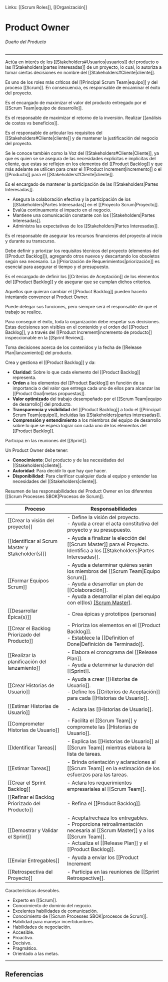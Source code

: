 Links: [[Scrum Roles]], [[Organización]]

# Product Owner
###### Dueño del Producto
---

Actúa en interés de los [[Stakeholders#Usuarios|usuarios]] del producto o las [[Stakeholders|partes interesadas]] de un proyecto, lo cual, lo autoriza a tomar ciertas decisiones en nombre del [[Stakeholders#Cliente|cliente]].

Es uno de los roles más críticos del [[Principal Scrum Team|equipo]] y del proceso [[Scrum]]. En consecuencia, es responsable de encaminar el éxito del proyecto.

Es el encargado de maximizar el valor del producto entregado por el [[Scrum Team|equipo de desarrollo]].

Es el responsable de maximizar el retorno de la inversión. Realizar [[análisis de costos vs beneficios]].

Es el responsable de articular los requisitos del [[Stakeholders#Cliente|cliente]] y de mantener la justificación del negocio del proyecto.

Se le conoce también como la Voz del [[Stakeholders#Cliente|Cliente]], ya que es quien se se asegura de las necesidades explícitas e implícitas del cliente, que estas se reflejen en los elementos del [[Product Backlog]] y que más adelante se utilicen para crear el [[Product Increment|incremento]] o el [[Producto]] para el [[Stakeholders#Cliente|cliente]].

Es el encargado de mantener la participación de las [[Stakeholders|Partes Interesadas]].
- Asegura la colaboración efectiva y la participación de los [[Stakeholders|Partes Interesadas]] en el [[Proyecto Scrum|Proyecto]].
- Evalúa continuamente el impacto en el negocio.
- Mantiene una comunicación constante con los [[Stakeholders|Partes Interesadas]].
- Administra las expectativas de los [[Stakeholders|Partes Interesadas]].

Es el responsable de asegurar los recursos financieros del proyecto al inicio y durante su transcurso.

Debe definir y priorizar los requisitos técnicos del proyecto (elementos del [[Product Backlog]]), agregando otros nuevos y descartando los obsoletos según sea necesario. La [[Priorización de Requerimientos|priorización]] es esencial para asegurar el tiempo y el presupuesto.

Es el encargado de definir los [[Criterios de Aceptación]] de los elementos del [[Product Backlog]] y de asegurar que se cumplan dichos criterios.

Aquellos que quieran cambiar el [[Product Backlog]] pueden hacerlo intentando convencer al Product Owner.

Puede delegar sus funciones, pero siempre será el responsable de que el trabajo se realice.

Para conseguir el éxito, toda la organización debe respetar sus decisiones. Estas decisiones son visibles en el contenido y el orden del [[Product Backlog]], y a través del [[Product Increment|incremento de producto]] inspeccionable en la [[Sprint Review]].

Toma decisiones acerca de los contenidos y la fecha de [[Release Plan|lanzamiento]] del producto.

Crea y gestiona el [[Product Backlog]] y da:
- **Claridad**: Sobre lo que cada elemento del [[Product Backlog]] representa.
- **Orden** a los elementos del [[Product Backlog]] en función de su importancia o del valor que entrega cada uno de ellos para alcanzar las [[Product Goal|metas propuestas]].
- **Valor optimizado** del trabajo desempeñado por el [[Scrum Team|equipo de desarrollo]] del producto.
- **Transparencia y visibilidad** del [[Product Backlog]] a todo el [[Principal Scrum Team|equipo]], incluidas las [[Stakeholders|partes interesadas]].
- **Comprensión y entendimiento** a los miembros del equipo de desarrollo sobre lo que se espera lograr con cada uno de los elementos del [[Product Backlog]].

Participa en las reuniones del [[Sprint]].

Un Product Owner debe tener:
- **Conocimiento**: Del producto y de las necesidades del [[Stakeholders|cliente]].
- **Autoridad**: Para decidir lo que hay que hacer.
- **Disponibilidad**: Para clarificar cualquier duda al equipo y entender las necesidades del [[Stakeholders|cliente]].

Resumen de las responsabilidades del Product Owner en los diferentes [[Scrum Processes SBOK|Procesos de Scrum]].

| Proceso                                          | Responsabilidades                                                                                                                                                                                                    |
| ------------------------------------------------ | -------------------------------------------------------------------------------------------------------------------------------------------------------------------------------------------------------------------- |
| [[Crear la visión del proyecto]]                 | - Define la visión del proyecto.<br>- Ayuda a crear el acta constitutiva del proyecto y su presupuesto.                                                                                                              |
| [[Identificar al Scrum Master y Stakeholder(s)]] | - Ayuda a finalizar la elección del [[Scrum Master]] para el Proyecto.<br>Identifica a los [[Stakeholders\|Partes Interesadas]].                                                                                                         |
| [[Formar Equipos Scrum]]                         | - Ayuda a determinar quiénes serán los miembros del [[Scrum Team\|Equipo Scrum]].<br>- Ayuda a desarrollar un plan de [[Colaboración]].<br>- Ayuda a desarrollar el plan del equipo con el(los) [[Scrum Master]](s). |
| [[Desarrollar Épica(s)]]                         | - Crea épicas y prototipos (personas)                                                                                                                                                                                |
| [[Crear el Backlog Priorizado del Producto]]     | - Prioriza los elementos en el [[Product Backlog]].<br>- Establece la [[Definition of Done\|Definición de Terminado]].                                                                                                                     |
| [[Realizar la planificación del lanzamiento]]    | - Elabora el cronograma del [[Release Plan]].<br>- Ayuda a determinar la duración del [[Sprint]].                                                                                                                    |
| [[Crear Historias de Usuario]]                   | - Ayuda a crear [[Historias de Usuario]].<br>- Define los [[Criterios de Aceptación]] para cada [[Historias de Usuario]].                                                                                                                                                                                                                    |
| [[Estimar Historias de Usuario]]                 | - Aclara las [[Historias de Usuario]].                                                                                                                                                                                                                     |
| [[Comprometer Historias de Usuario]]             | - Facilita el [[Scrum Team]] y compromete las [[Historias de Usuario]].                                                                                                                                                                                                                     |
| [[Identificar Tareas]]                           | - Explica las [[Historias de Usuario]] al [[Scrum Team]] mientras elabora la lista de tareas.                                                                                                                                                                                                                     |
| [[Estimar Tareas]]                               | - Brinda orientación y aclaraciones al [[Scrum Team]] en la estimación de los esfuerzos para las tareas.                                                                                                                                                                                                                     |
| [[Crear el Sprint Backlog]]                      | - Aclara los requerimientos empresariales al [[Scrum Team]].                                                                                                                                                                                                                     |
| [[Refinar el Backlog Priorizado del Producto]]   | - Refina el [[Product Backlog]].                                                                                                                                                                                                                     |
| [[Demostrar y Validar el Sprint]]                | - Acepta/rechaza los entregables.<br>- Proporciona retroalimentación necesaria al [[Scrum Master]] y a los [[Scrum Team]].<br>- Actualiza el [[Release Plan]] y el [[Product Backlog]].                                                                                                                                                                                                                     |
| [[Enviar Entregables]]                           | - Ayuda a enviar los [[Product Increment|Incremento de Producto]] y se coordina con el [[Stakeholders|cliente]]                                                                                                                                                                                                                     |
| [[Retrospectiva del Proyecto]]                   | - Participa en las reuniones de [[Sprint Retrospective]].                                                                                                                                                                                                                     |

Características deseables.
- Experto en [[Scrum]].
- Conocimiento de dominio del negocio.
- Excelentes habilidades de comunicación.
- Conocimiento de [[Scrum Processes SBOK|procesos de Scrum]].
- Habilidad para manejar incertidumbres.
- Habilidades de negociación.
- Accesible.
- Proactivo.
- Decisivo.
- Pragmático.
- Orientado a las metas.

---

## Referencias